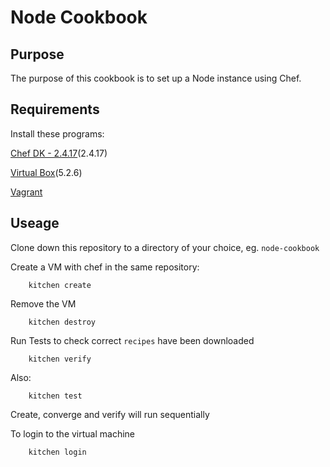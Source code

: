 # Node Cookbook

## Purpose
The purpose of this cookbook is to set up a Node instance using Chef.

## Requirements

Install these programs:

[Chef DK - 2.4.17](https://downloads.chef.io/chefdk)(2.4.17)

[Virtual Box](https://www.virtualbox.org/wiki/Downloads)(5.2.6)

[Vagrant](https://www.vagrantup.com/downloads.html)

## Useage

Clone down this repository to a directory of your choice, eg. `node-cookbook`

Create a VM with chef in the same repository:

		kitchen create
		
Remove the VM

		kitchen destroy
		
Run Tests to check correct `recipes` have been downloaded

		kitchen verify
		
Also:

		kitchen test
		
Create, converge and verify will run sequentially

To login to the virtual machine

		kitchen login

